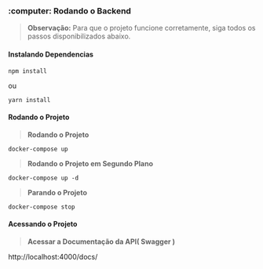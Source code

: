 <h3>:computer: Rodando o Backend</h3>

> **Observação:** Para que o projeto funcione corretamente, siga todos os passos disponibilizados abaixo.

<h4>Instalando Dependencias</h4>

```
npm install
```
ou
```
yarn install
```

<h4>Rodando o Projeto</h4>

> **Rodando o Projeto**

```
docker-compose up
```

> **Rodando o Projeto em Segundo Plano**

```
docker-compose up -d
```

> **Parando o Projeto**

```
docker-compose stop
```

<h4>Acessando o Projeto</h4>

> **Acessar a Documentação da API( Swagger )**

http://localhost:4000/docs/

